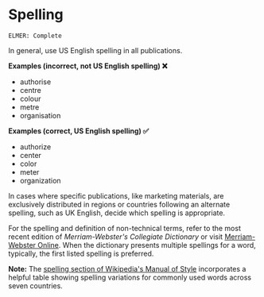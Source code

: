 # Spelling

<code>ELMER: Complete</code>

In general, use US English spelling in all publications.

**Examples (incorrect, not US English spelling) ❌**  
- authorise
- centre
- colour
- metre
- organisation

**Examples (correct, US English spelling) ✅**  
- authorize
- center
- color
- meter
- organization

In cases where specific publications, like marketing materials, are exclusively distributed in regions or countries following an alternate spelling, such as UK English, decide which spelling is appropriate.

For the spelling and definition of non-technical terms, refer to the most recent edition of *Merriam-Webster's Collegiate Dictionary* or visit [Merriam-Webster Online](https://www.merriam-webster.com/). When the dictionary presents multiple spellings for a word, typically, the first listed spelling is preferred.

**Note:** The [spelling section of Wikipedia's Manual of Style](https://en.wikipedia.org/wiki/Wikipedia:Manual_of_Style/Spelling) incorporates a helpful table showing spelling variations for commonly used words across seven countries.
